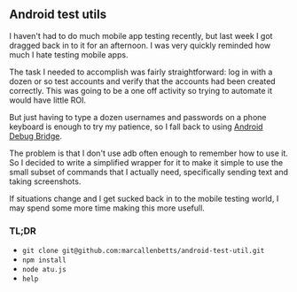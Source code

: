 ## Android test utils


I haven't had to do much mobile app testing recently, but last week I got dragged back in
to it for an afternoon. I was very quickly reminded how much I hate testing mobile apps.

The task I needed to accomplish was fairly straightforward: log in with a dozen or so
test accounts and verify that the accounts had been created correctly. This was going
to be a one off activity so trying to automate it would have little ROI.

But just having to type a dozen usernames and passwords on a phone keyboard is enough
to try my patience, so I fall back to using [Android Debug Bridge](https://developer.android.com/studio/command-line/adb).

The problem is that I don't use adb often enough to remember how to use it. So I decided
to write a simplified wrapper for it to make it simple to use the small subset of commands
that I actually need, specifically sending text and taking screenshots.

If situations change and I get sucked back in to the mobile testing world, I may spend
some more time making this more usefull.

### TL;DR

- `git clone git@github.com:marcallenbetts/android-test-util.git`
- `npm install`
- `node atu.js`
- `help`
